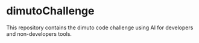 # dimutoChallenge

This repository contains the dimuto code challenge using AI for developers and non-developers tools.

